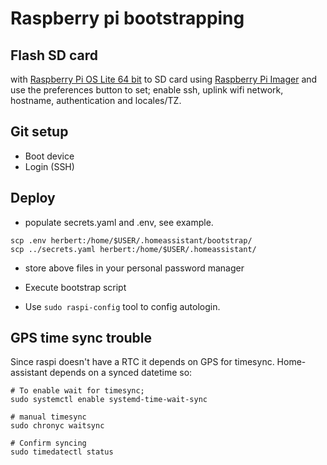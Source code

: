 # Raspberry pi bootstrapping
## Flash SD card
with [Raspberry Pi OS Lite 64 bit](https://www.raspberrypi.org/downloads/raspberry-pi-os/) to SD card using [Raspberry Pi Imager](https://www.raspberrypi.com/software/) and use the preferences button to set; enable ssh, uplink wifi network, hostname, authentication and locales/TZ.

## Git setup
- Boot device
- Login (SSH)

## Deploy
- populate secrets.yaml and .env, see example.
```
scp .env herbert:/home/$USER/.homeassistant/bootstrap/
scp ../secrets.yaml herbert:/home/$USER/.homeassistant/
 ```
- store above files in your personal password manager
- Execute bootstrap script

- Use ```sudo raspi-config``` tool to config autologin.

## GPS time sync trouble
Since raspi doesn't have a RTC it depends on GPS for timesync. Home-assistant depends on a synced datetime so:

```
# To enable wait for timesync;
sudo systemctl enable systemd-time-wait-sync

# manual timesync
sudo chronyc waitsync

# Confirm syncing
sudo timedatectl status
```

